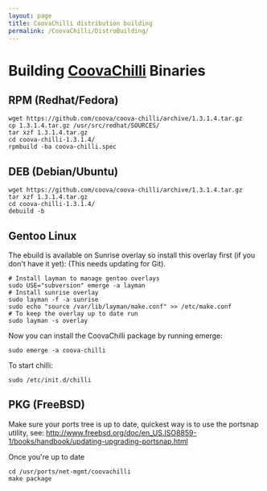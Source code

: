 ```yaml
---
layout: page
title: CoovaChilli distribution building
permalink: /CoovaChilli/DistroBuilding/
---
```


Building [CoovaChilli](/CoovaChilli) Binaries
=============================================

RPM (Redhat/Fedora)
-------------------

    wget https://github.com/coova/coova-chilli/archive/1.3.1.4.tar.gz
    cp 1.3.1.4.tar.gz /usr/src/redhat/SOURCES/
    tar xzf 1.3.1.4.tar.gz
    cd coova-chilli-1.3.1.4/
    rpmbuild -ba coova-chilli.spec

DEB (Debian/Ubuntu)
-------------------

    wget https://github.com/coova/coova-chilli/archive/1.3.1.4.tar.gz
    tar xzf 1.3.1.4.tar.gz
    cd coova-chilli-1.3.1.4/
    debuild -b
    
Gentoo Linux
------------

The ebuild is available on Sunrise overlay so install this overlay first (if you don't have it yet):
(This needs updating for Git).

    # Install layman to manage gentoo overlays
    sudo USE="subversion" emerge -a layman
    # Install sunrise overlay
    sudo layman -f -a sunrise
    sudo echo "source /var/lib/layman/make.conf" >> /etc/make.conf
    # To keep the overlay up to date run
    sudo layman -s overlay

Now you can install the CoovaChilli package by running emerge:

    sudo emerge -a coova-chilli
    
To start chilli:

    sudo /etc/init.d/chilli
    
PKG (FreeBSD)
-------------

Make sure your ports tree is up to date, quickest way is to use the portsnap utility, see:
http://www.freebsd.org/doc/en_US.ISO8859-1/books/handbook/updating-upgrading-portsnap.html

Once you're up to date

    cd /usr/ports/net-mgmt/coovachilli
    make package

